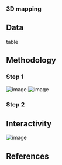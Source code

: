 ### 3D mapping 
## Data
table 
## Methodology 
### Step 1
![image](https://github.com/user-attachments/assets/58c07462-897e-418d-8f1a-f952a2dd660f)
![image](https://github.com/user-attachments/assets/f30dc1b9-0374-4465-81b2-366c36cb81e1)

### Step 2 

## Interactivity 
![image](https://github.com/user-attachments/assets/ba4eea18-f186-4308-827f-6d57fcff1fc8)


## References 
